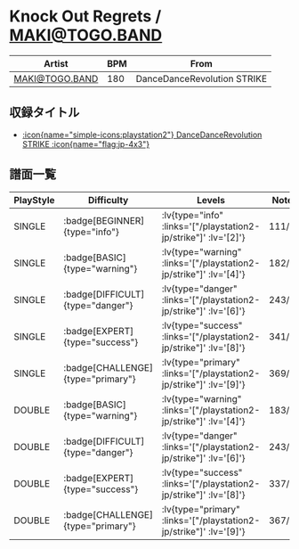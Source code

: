 # Knock Out Regrets / MAKI@TOGO.BAND

|Artist|BPM|From|
|------|---|----|
|MAKI@TOGO.BAND|180|DanceDanceRevolution STRIKE|

## 収録タイトル

- [ :icon{name="simple-icons:playstation2"} DanceDanceRevolution STRIKE :icon{name="flag:jp-4x3"} ](/playstation2-jp/strike)

## 譜面一覧

|PlayStyle|Difficulty|Levels|Notes|Movie|
|---------|----------|------|-----|-----|
|SINGLE| :badge[BEGINNER]{type="info"} | :lv{type="info" :links='["/playstation2-jp/strike"]' :lv='[2]'} |111/8||
|SINGLE| :badge[BASIC]{type="warning"} | :lv{type="warning" :links='["/playstation2-jp/strike"]' :lv='[4]'} |182/7||
|SINGLE| :badge[DIFFICULT]{type="danger"} | :lv{type="danger" :links='["/playstation2-jp/strike"]' :lv='[6]'} |243/21||
|SINGLE| :badge[EXPERT]{type="success"} | :lv{type="success" :links='["/playstation2-jp/strike"]' :lv='[8]'} |341/44||
|SINGLE| :badge[CHALLENGE]{type="primary"} | :lv{type="primary" :links='["/playstation2-jp/strike"]' :lv='[9]'} |369/22||
|DOUBLE| :badge[BASIC]{type="warning"} | :lv{type="warning" :links='["/playstation2-jp/strike"]' :lv='[4]'} |183/8||
|DOUBLE| :badge[DIFFICULT]{type="danger"} | :lv{type="danger" :links='["/playstation2-jp/strike"]' :lv='[6]'} |243/22||
|DOUBLE| :badge[EXPERT]{type="success"} | :lv{type="success" :links='["/playstation2-jp/strike"]' :lv='[8]'} |337/33||
|DOUBLE| :badge[CHALLENGE]{type="primary"} | :lv{type="primary" :links='["/playstation2-jp/strike"]' :lv='[9]'} |367/26||
